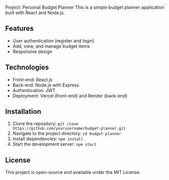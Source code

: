 Project: Personal Budget Planner
This is a simple budget planner application built with React and Node.js.

## Features
- User authentication (register and login)
- Add, view, and manage budget items
- Responsive design

## Technologies
- Front-end: React.js
- Back-end: Node.js with Express
- Authentication: JWT
- Deployment: Vercel (front-end) and Render (back-end)

## Installation
1. Clone the repository: `git clone https://github.com/yourusername/budget-planner.git`
2. Navigate to the project directory: `cd budget-planner`
3. Install dependencies: `npm install`
4. Start the development server: `npm start`

## License
This project is open-source and available under the MIT License.
